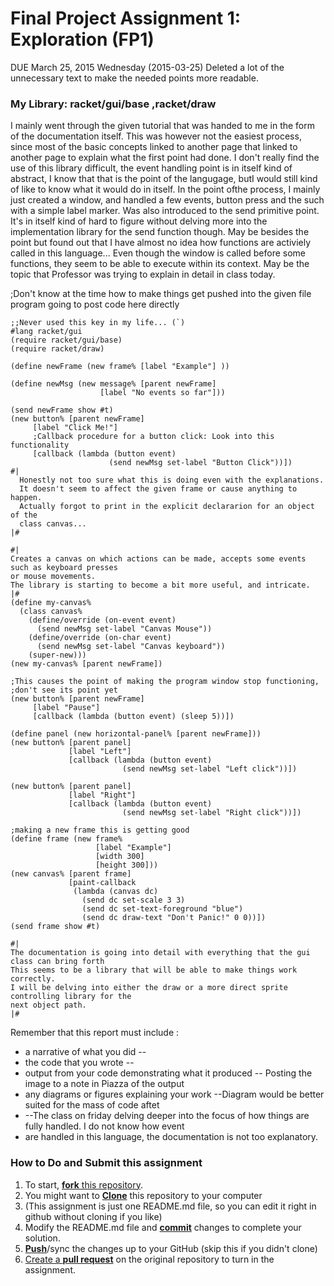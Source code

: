 # Final Project Assignment 1: Exploration (FP1) 
DUE March 25, 2015 Wednesday (2015-03-25)
Deleted a lot of the unnecessary text to make the needed points more readable.

### My Library: racket/gui/base ,racket/draw
I mainly went through the given tutorial that was handed to me in the form of the documentation itself.
This was however not the easiest process, since most of the basic concepts linked to another page that linked to another page to explain what the first point had done. I don't really find the use of this library difficult, the event handling point is in itself kind of abstract, I know that that is the point of the langugage, butI would still kind of like to know what it would do in itself. 
In the point ofthe process, I mainly just created a window, and handled a few events, button press and the such with a simple label marker.
Was also introduced to the send primitive point. It's in itself kind of hard to figure without delving more into the implementation library for the send function though.
May be besides the point but found out that I have almost no idea how functions are activiely called in this language... Even though the window is called before some functions, they seem to be able to execute within its context. May be the topic that Professor was trying to explain in detail in class today.

;Don't know at the time how to make things get pushed into the given file program going to post code here directly
```
;;Never used this key in my life... (`) 
#lang racket/gui
(require racket/gui/base)
(require racket/draw)

(define newFrame (new frame% [label "Example"] ))

(define newMsg (new message% [parent newFrame]
                    [label "No events so far"]))

(send newFrame show #t)
(new button% [parent newFrame]
     [label "Click Me!"]
     ;Callback procedure for a button click: Look into this functionality
     [callback (lambda (button event)
                      (send newMsg set-label "Button Click"))])
#|
  Honestly not too sure what this is doing even with the explanations.
  It doesn't seem to affect the given frame or cause anything to happen.
  Actually forgot to print in the explicit declararion for an object of the 
  class canvas...
|#

#|
Creates a canvas on which actions can be made, accepts some events such as keyboard presses
or mouse movements.
The library is starting to become a bit more useful, and intricate.
|#
(define my-canvas%
  (class canvas%
    (define/override (on-event event)
      (send newMsg set-label "Canvas Mouse"))
    (define/override (on-char event)
      (send newMsg set-label "Canvas keyboard"))
    (super-new)))
(new my-canvas% [parent newFrame])
 
;This causes the point of making the program window stop functioning,
;don't see its point yet
(new button% [parent newFrame]
     [label "Pause"]
     [callback (lambda (button event) (sleep 5))])

(define panel (new horizontal-panel% [parent newFrame]))
(new button% [parent panel]
             [label "Left"]
             [callback (lambda (button event)
                         (send newMsg set-label "Left click"))])

(new button% [parent panel]
             [label "Right"]
             [callback (lambda (button event)
                         (send newMsg set-label "Right click"))])

;making a new frame this is getting good
(define frame (new frame%
                   [label "Example"]
                   [width 300]
                   [height 300]))
(new canvas% [parent frame]
             [paint-callback
              (lambda (canvas dc)
                (send dc set-scale 3 3)
                (send dc set-text-foreground "blue")
                (send dc draw-text "Don't Panic!" 0 0))])
(send frame show #t)

#|
The documentation is going into detail with everything that the gui class can bring forth
This seems to be a library that will be able to make things work correctly.
I will be delving into either the draw or a more direct sprite controlling library for the 
next object path.
|#
```



Remember that this report must include :
 
* a narrative of what you did --
* the code that you wrote --
* output from your code demonstrating what it produced -- Posting the image to a note in Piazza of the output
* any diagrams or figures explaining your work --Diagram would be better suited for the mass of code aftet
* --The class on friday delving deeper into the focus of how things are fully handled. I do not know how event
* are handled in this language, the documentation is not too explanatory.

### How to Do and Submit this assignment

1. To start, [**fork** this repository][forking].
1. You might want to [**Clone**][ref-clone] this repository to your computer
  2. (This assignment is just one README.md file, so you can edit it right in github without cloning if you like)
1. Modify the README.md file and [**commit**][ref-commit] changes to complete your solution.
1. [**Push**][ref-push]/sync the changes up to your GitHub (skip this if you didn't clone)
1. [Create a **pull request**][pull-request] on the original repository to turn in the assignment.

<!-- Links -->
[piazza]: https://piazza.com/class/i55is8xqqwhmr?cid=411
[markdown]: https://help.github.com/articles/markdown-basics/
[forking]: https://guides.github.com/activities/forking/
[ref-clone]: http://gitref.org/creating/#clone
[ref-commit]: http://gitref.org/basic/#commit
[ref-push]: http://gitref.org/remotes/#push
[pull-request]: https://help.github.com/articles/creating-a-pull-request
